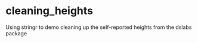 # cleaning_heights
Using stringr to demo cleaning up the self-reported heights from the dslabs package
